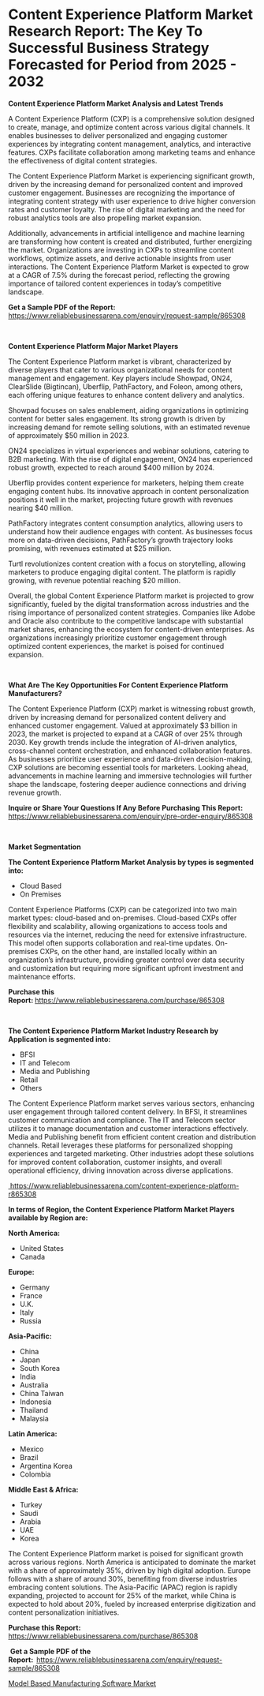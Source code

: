<p><h1>Content Experience Platform Market Research Report: The Key To Successful Business Strategy Forecasted for Period from 2025 - 2032</h1></p><p><strong>Content Experience Platform Market Analysis and Latest Trends</strong></p>
<p><p>A Content Experience Platform (CXP) is a comprehensive solution designed to create, manage, and optimize content across various digital channels. It enables businesses to deliver personalized and engaging customer experiences by integrating content management, analytics, and interactive features. CXPs facilitate collaboration among marketing teams and enhance the effectiveness of digital content strategies.</p><p>The Content Experience Platform Market is experiencing significant growth, driven by the increasing demand for personalized content and improved customer engagement. Businesses are recognizing the importance of integrating content strategy with user experience to drive higher conversion rates and customer loyalty. The rise of digital marketing and the need for robust analytics tools are also propelling market expansion.</p><p>Additionally, advancements in artificial intelligence and machine learning are transforming how content is created and distributed, further energizing the market. Organizations are investing in CXPs to streamline content workflows, optimize assets, and derive actionable insights from user interactions. The Content Experience Platform Market is expected to grow at a CAGR of 7.5% during the forecast period, reflecting the growing importance of tailored content experiences in today’s competitive landscape.</p></p>
<p><strong>Get a Sample PDF of the Report:&nbsp;</strong> <a href="https://www.reliablebusinessarena.com/enquiry/request-sample/865308?utm_campaign=2217&utm_medium=2&utm_source=Github&utm_content=ia&utm_term=06032025&utm_id=content-experience-platform">https://www.reliablebusinessarena.com/enquiry/request-sample/865308</a></p>
<p>&nbsp;</p>
<p><strong>Content Experience Platform Major Market Players</strong></p>
<p><p>The Content Experience Platform market is vibrant, characterized by diverse players that cater to various organizational needs for content management and engagement. Key players include Showpad, ON24, ClearSlide (Bigtincan), Uberflip, PathFactory, and Foleon, among others, each offering unique features to enhance content delivery and analytics.</p><p>Showpad focuses on sales enablement, aiding organizations in optimizing content for better sales engagement. Its strong growth is driven by increasing demand for remote selling solutions, with an estimated revenue of approximately $50 million in 2023.</p><p>ON24 specializes in virtual experiences and webinar solutions, catering to B2B marketing. With the rise of digital engagement, ON24 has experienced robust growth, expected to reach around $400 million by 2024.</p><p>Uberflip provides content experience for marketers, helping them create engaging content hubs. Its innovative approach in content personalization positions it well in the market, projecting future growth with revenues nearing $40 million.</p><p>PathFactory integrates content consumption analytics, allowing users to understand how their audience engages with content. As businesses focus more on data-driven decisions, PathFactory’s growth trajectory looks promising, with revenues estimated at $25 million.</p><p>Turtl revolutionizes content creation with a focus on storytelling, allowing marketers to produce engaging digital content. The platform is rapidly growing, with revenue potential reaching $20 million.</p><p>Overall, the global Content Experience Platform market is projected to grow significantly, fueled by the digital transformation across industries and the rising importance of personalized content strategies. Companies like Adobe and Oracle also contribute to the competitive landscape with substantial market shares, enhancing the ecosystem for content-driven enterprises. As organizations increasingly prioritize customer engagement through optimized content experiences, the market is poised for continued expansion.</p></p>
<p>&nbsp;</p>
<p><strong>What Are The Key Opportunities For Content Experience Platform Manufacturers?</strong></p>
<p><p>The Content Experience Platform (CXP) market is witnessing robust growth, driven by increasing demand for personalized content delivery and enhanced customer engagement. Valued at approximately $3 billion in 2023, the market is projected to expand at a CAGR of over 25% through 2030. Key growth trends include the integration of AI-driven analytics, cross-channel content orchestration, and enhanced collaboration features. As businesses prioritize user experience and data-driven decision-making, CXP solutions are becoming essential tools for marketers. Looking ahead, advancements in machine learning and immersive technologies will further shape the landscape, fostering deeper audience connections and driving revenue growth.</p></p>
<p><strong>Inquire or Share Your Questions If Any Before Purchasing This Report:</strong> <a href="https://www.reliablebusinessarena.com/enquiry/pre-order-enquiry/865308?utm_campaign=2217&utm_medium=2&utm_source=Github&utm_content=ia&utm_term=06032025&utm_id=content-experience-platform">https://www.reliablebusinessarena.com/enquiry/pre-order-enquiry/865308</a></p>
<p>&nbsp;</p>
<p><strong>Market Segmentation</strong></p>
<p><strong>The Content Experience Platform Market Analysis by types is segmented into:</strong></p>
<p><ul><li>Cloud Based</li><li>On Premises</li></ul></p>
<p><p>Content Experience Platforms (CXP) can be categorized into two main market types: cloud-based and on-premises. Cloud-based CXPs offer flexibility and scalability, allowing organizations to access tools and resources via the internet, reducing the need for extensive infrastructure. This model often supports collaboration and real-time updates. On-premises CXPs, on the other hand, are installed locally within an organization’s infrastructure, providing greater control over data security and customization but requiring more significant upfront investment and maintenance efforts.</p></p>
<p><strong>Purchase this Report:&nbsp;</strong><a href="https://www.reliablebusinessarena.com/purchase/865308?utm_campaign=2217&utm_medium=2&utm_source=Github&utm_content=ia&utm_term=06032025&utm_id=content-experience-platform">https://www.reliablebusinessarena.com/purchase/865308</a></p>
<p>&nbsp;</p>
<p><strong>The Content Experience Platform Market Industry Research by Application is segmented into:</strong></p>
<p><ul><li>BFSI</li><li>IT and Telecom</li><li>Media and Publishing</li><li>Retail</li><li>Others</li></ul></p>
<p><p>The Content Experience Platform market serves various sectors, enhancing user engagement through tailored content delivery. In BFSI, it streamlines customer communication and compliance. The IT and Telecom sector utilizes it to manage documentation and customer interactions effectively. Media and Publishing benefit from efficient content creation and distribution channels. Retail leverages these platforms for personalized shopping experiences and targeted marketing. Other industries adopt these solutions for improved content collaboration, customer insights, and overall operational efficiency, driving innovation across diverse applications.</p></p>
<p><a href="https://www.reliablebusinessarena.com/content-experience-platform-r865308?utm_campaign=2217&utm_medium=2&utm_source=Github&utm_content=ia&utm_term=06032025&utm_id=content-experience-platform">&nbsp;https://www.reliablebusinessarena.com/content-experience-platform-r865308</a></p>
<p><strong>In terms of Region, the Content Experience Platform Market Players available by Region are:</strong></p>
<p>
    <p> <strong> North America: </strong>
        <ul>
            <li>United States</li>
            <li>Canada</li>
        </ul>
        </p> 
    <p> <strong> Europe: </strong>
        <ul>
            <li>Germany</li>
            <li>France</li>
            <li>U.K.</li>
            <li>Italy</li>
            <li>Russia</li>
        </ul>
        </p> 
    <p> <strong> Asia-Pacific: </strong>
        <ul>
            <li>China</li>
            <li>Japan</li>
            <li>South Korea</li>
            <li>India</li>
            <li>Australia</li>
            <li>China Taiwan</li>
            <li>Indonesia</li>
            <li>Thailand</li>
            <li>Malaysia</li>
        </ul>
        </p> 
    <p> <strong> Latin America: </strong>
        <ul>
            <li>Mexico</li>
            <li>Brazil</li>
            <li>Argentina Korea</li>
            <li>Colombia</li>
        </ul>
        </p> 
    <p> <strong> Middle East & Africa: </strong>
        <ul>
            <li>Turkey</li>
            <li>Saudi</li>
            <li>Arabia</li>
            <li>UAE</li>
            <li>Korea</li>
        </ul>
    </p>
    </p>
<p><p>The Content Experience Platform market is poised for significant growth across various regions. North America is anticipated to dominate the market with a share of approximately 35%, driven by high digital adoption. Europe follows with a share of around 30%, benefiting from diverse industries embracing content solutions. The Asia-Pacific (APAC) region is rapidly expanding, projected to account for 25% of the market, while China is expected to hold about 20%, fueled by increased enterprise digitization and content personalization initiatives.</p></p>
<p><strong>Purchase this Report: </strong><a href="https://www.reliablebusinessarena.com/purchase/865308?utm_campaign=2217&utm_medium=2&utm_source=Github&utm_content=ia&utm_term=06032025&utm_id=content-experience-platform">https://www.reliablebusinessarena.com/purchase/865308</a></p>
<p>&nbsp;<strong>Get a Sample PDF of the Report:&nbsp;&nbsp;</strong><a href="https://www.reliablebusinessarena.com/enquiry/request-sample/865308?utm_campaign=2217&utm_medium=2&utm_source=Github&utm_content=ia&utm_term=06032025&utm_id=content-experience-platform">https://www.reliablebusinessarena.com/enquiry/request-sample/865308</a></p>
<p><strong></strong></p>
<p><p><a href="https://github.com/gukenneth26571/Market-Research-Report-List-1/blob/main/model-based-manufacturing-software-market.md?utm_campaign=2217&utm_medium=2&utm_source=Github&utm_content=ia&utm_term=06032025&utm_id=content-experience-platform">Model Based Manufacturing Software Market</a></p></p>